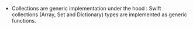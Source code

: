 
- Collections are generic implementation under the hood :
Swift collections (Array, Set and Dictionary) types are implemented as generic functions. 
